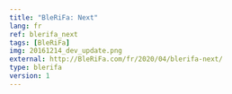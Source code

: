 ```yaml
---
title: "BleRiFa: Next"
lang: fr
ref: blerifa_next
tags: [BleRiFa]
img: 20161214_dev_update.png
external: http://BleRiFa.com/fr/2020/04/blerifa-next/
type: blerifa
version: 1
---
```

